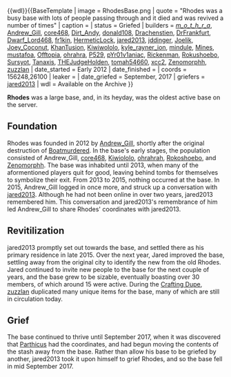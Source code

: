 {{wdl}}{{BaseTemplate
| image = RhodesBase.png
| quote = "Rhodes was a busy base with lots of people passing through and it died and was revived a number of times"
| caption =
| status = Griefed
| builders = [_m_o_t_h_r_a_](https://2b2t.miraheze.org/wiki/_m_o_t_h_r_a_), [Andrew_Gill](https://2b2t.miraheze.org/wiki/Andrew_Gill), [core468](https://2b2t.miraheze.org/wiki/core468), [Dirt_Andy](https://2b2t.miraheze.org/wiki/Dirt_Andy), [donald108](https://2b2t.miraheze.org/wiki/donald108), [Drachenstien](https://2b2t.miraheze.org/wiki/Drachenstien), [DrFrankfurt](https://2b2t.miraheze.org/wiki/DrFrankfurt), [Dwarf_Lord468](https://2b2t.miraheze.org/wiki/Dwarf_Lord468), [fr1kin](https://2b2t.miraheze.org/wiki/fr1kin), [HermeticLock](https://2b2t.miraheze.org/wiki/HermeticLock), [jared2013](https://2b2t.miraheze.org/wiki/jared2013), [jddinger](https://2b2t.miraheze.org/wiki/jddinger), [Joelik](https://2b2t.miraheze.org/wiki/Joelik), [Joey_Coconut](https://2b2t.miraheze.org/wiki/Joey_Coconut), [KhanTusion](https://2b2t.miraheze.org/wiki/KhanTusion), [Kiwiwololo](https://2b2t.miraheze.org/wiki/Kiwiwololo), [kyle_rayner_ion](https://2b2t.miraheze.org/wiki/kyle_rayner_ion), [mindule](https://2b2t.miraheze.org/wiki/mindule), [Mines](https://2b2t.miraheze.org/wiki/Mines), [mustafoa](https://2b2t.miraheze.org/wiki/mustafoa), [Offtopia](https://2b2t.miraheze.org/wiki/Offtopia), [ohrahra](https://2b2t.miraheze.org/wiki/ohrahra), [P529](https://2b2t.miraheze.org/wiki/P529), [pYr01v1aniac](https://2b2t.miraheze.org/wiki/pYr01v1aniac), [Rickenman](https://2b2t.miraheze.org/wiki/Rickenman), [Rokushoebo](https://2b2t.miraheze.org/wiki/Rokushoebo), [Sursyot](https://2b2t.miraheze.org/wiki/Sursyot), [Tanaxis](https://2b2t.miraheze.org/wiki/Tanaxis), [THEJudgeHolden](https://2b2t.miraheze.org/wiki/THEJudgeHolden), [tomah54660](https://2b2t.miraheze.org/wiki/tomah54660), [xcc2](https://2b2t.miraheze.org/wiki/xcc2), [Zenomorphh](https://2b2t.miraheze.org/wiki/Zenomorphh), [zuzzlan](https://2b2t.miraheze.org/wiki/zuzzlan)
| date_started = Early 2012
| date_finished =
| coords = 156248,26100
| leaker =
| date_griefed = September, 2017
| griefers = [jared2013](https://2b2t.miraheze.org/wiki/jared2013)
| wdl = Available on the Archive
}}

**Rhodes** was a large base, and, in its heyday, was the oldest active base on the server.

## Foundation
Rhodes was founded in 2012 by [Andrew_Gill](https://2b2t.miraheze.org/wiki/Andrew_Gill), shortly after the original destruction of [Boatmurdered](https://2b2t.miraheze.org/wiki/Boatmurdered). In the base's early stages, the population consisted of Andrew_Gill, [core468](https://2b2t.miraheze.org/wiki/core468), [Kiwiololo](https://2b2t.miraheze.org/wiki/Kiwiololo), [ohrahrah](https://2b2t.miraheze.org/wiki/ohrahrah), [Rokoshoebo](https://2b2t.miraheze.org/wiki/Rokoshoebo), and [Zenomorphh](https://2b2t.miraheze.org/wiki/Zenomorphh). The base was inhabited until 2013, when many of the aformentioned players quit for good, leaving behind tombs for themselves to symbolize their exit. From 2013 to 2015, nothing occurred at the base. In 2015, Andrew_Gill logged in once more, and struck up a conversation with [jared2013](https://2b2t.miraheze.org/wiki/jared2013). Although he had not been online in over two years, jared2013 remembered him. This conversation and jared2013's remembrance of him led Andrew_Gill to share Rhodes' coordinates with jared2013.

## Revitilization
jared2013 promptly set out towards the base, and settled there as his primary residence in late 2015. Over the next year, Jared improved the base, settling away from the original city to identify the new from the old Rhodes. Jared continued to invite new people to the base for the next couple of years, and the base grew to be sizable, eventually boasting over 30 members, of which around 15 were active. During the [Crafting Dupe](https://2b2t.miraheze.org/wiki/Duplication_Glitches), [zuzzlan](https://2b2t.miraheze.org/wiki/zuzzlan) duplicated many unique items for the base, many of which are still in circulation today.

## Grief
The base continued to thrive until September 2017, when it was discovered that [Parthicus](https://2b2t.miraheze.org/wiki/Parthicus) had the coordinates, and had begun moving the contents of the stash away from the base. Rather than allow his base to be griefed by another, jared2013 took it upon himself to grief Rhodes, and so the base fell in mid September 2017.